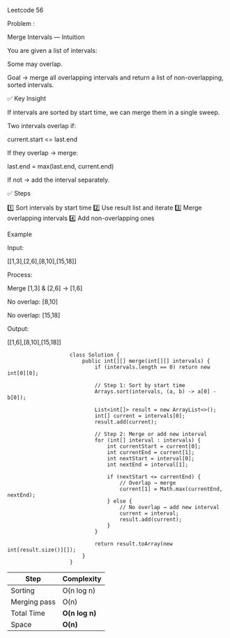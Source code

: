 Leetcode 56

Problem : 

Merge Intervals — Intuition

You are given a list of intervals:

Some may overlap.

Goal → merge all overlapping intervals and return a list of non-overlapping, sorted intervals.

✅ Key Insight

If intervals are sorted by start time, we can merge them in a single sweep.

Two intervals overlap if:

current.start <= last.end


If they overlap → merge:

last.end = max(last.end, current.end)


If not → add the interval separately.

✅ Steps

1️⃣ Sort intervals by start time
2️⃣ Use result list and iterate
3️⃣ Merge overlapping intervals
4️⃣ Add non-overlapping ones

Example

Input:

[[1,3],[2,6],[8,10],[15,18]]

Process:

Merge [1,3] & [2,6] → [1,6]

No overlap: [8,10]

No overlap: [15,18]

Output:

[[1,6],[8,10],[15,18]]

                        class Solution {
                            public int[][] merge(int[][] intervals) {
                                if (intervals.length == 0) return new int[0][0];

                                // Step 1: Sort by start time
                                Arrays.sort(intervals, (a, b) -> a[0] - b[0]);

                                List<int[]> result = new ArrayList<>();
                                int[] current = intervals[0];
                                result.add(current);

                                // Step 2: Merge or add new interval
                                for (int[] interval : intervals) {
                                    int currentStart = current[0];
                                    int currentEnd = current[1];
                                    int nextStart = interval[0];
                                    int nextEnd = interval[1];

                                    if (nextStart <= currentEnd) {
                                        // Overlap → merge
                                        current[1] = Math.max(currentEnd, nextEnd);
                                    } else {
                                        // No overlap → add new interval
                                        current = interval;
                                        result.add(current);
                                    }
                                }

                                return result.toArray(new int[result.size()][]);
                            }
                        }

| Step         | Complexity     |
| ------------ | -------------- |
| Sorting      | O(n log n)     |
| Merging pass | O(n)           |
| Total Time   | **O(n log n)** |
| Space        | **O(n)**       |
